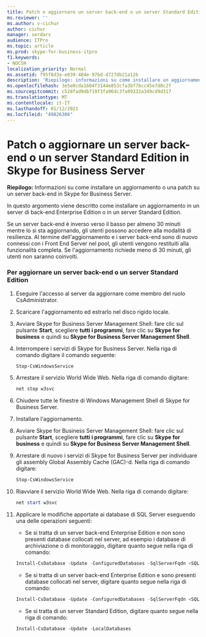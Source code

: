 ```yaml
---
title: Patch o aggiornare un server back-end o un server Standard Edition in Skype for Business Server
ms.reviewer: ''
ms.author: v-cichur
author: cichur
manager: serdars
audience: ITPro
ms.topic: article
ms.prod: skype-for-business-itpro
f1.keywords:
- NOCSH
localization_priority: Normal
ms.assetid: f95f8d3a-e039-484e-97bd-d727db21a12b
description: 'Riepilogo: informazioni su come installare un aggiornamento o una patch su un server back-end in Skype for Business Server.'
ms.openlocfilehash: 3e5e0cda1604f3144e853cfa3bf7bcc45e7d0c2f
ms.sourcegitcommit: c528fad9db719f3fa96dc3fa99332a349cd9d317
ms.translationtype: MT
ms.contentlocale: it-IT
ms.lasthandoff: 01/12/2021
ms.locfileid: "49826306"
---
```

# <a name="patch-or-update-a-back-end-server-or-standard-edition-server-in-skype-for-business-server"></a>Patch o aggiornare un server back-end o un server Standard Edition in Skype for Business Server
 
**Riepilogo:** Informazioni su come installare un aggiornamento o una patch su un server back-end in Skype for Business Server.
  
In questo argomento viene descritto come installare un aggiornamento in un server di back-end Enterprise Edition o in un server Standard Edition.
  
Se un server back-end è inverso verso il basso per almeno 30 minuti mentre lo si sta aggiornando, gli utenti possono accedere alla modalità di resilienza. Al termine dell'aggiornamento e i server back-end sono di nuovo connessi con i Front End Server nel pool, gli utenti vengono restituiti alla funzionalità completa. Se l'aggiornamento richiede meno di 30 minuti, gli utenti non saranno coinvolti.
  
### <a name="to-update-a-back-end-server-or-standard-edition-server"></a>Per aggiornare un server back-end o un server Standard Edition

1. Eseguire l'accesso al server da aggiornare come membro del ruolo CsAdministrator.
    
2. Scaricare l'aggiornamento ed estrarlo nel disco rigido locale.
    
3. Avviare Skype for Business Server Management Shell: fare clic sul pulsante **Start**, scegliere **tutti i programmi**, fare clic su **Skype for business** e quindi su **Skype for Business Server Management Shell**.
    
4. Interrompere i servizi di Skype for Business Server. Nella riga di comando digitare il comando seguente:
    
    ```PowerShell
    Stop-CsWindowsService
    ```

5. Arrestare il servizio World Wide Web. Nella riga di comando digitare:
    
    ```PowerShell
    net stop w3svc
   ```

6. Chiudere tutte le finestre di Windows Management Shell di Skype for Business Server.
    
7. Installare l'aggiornamento.
    
8. Avviare Skype for Business Server Management Shell: fare clic sul pulsante **Start**, scegliere **tutti i programmi**, fare clic su **Skype for business** e quindi su **Skype for Business Server Management Shell**.
    
9. Arrestare di nuovo i servizi di Skype for Business Server per individuare gli assembly Global Assembly Cache (GAC)-d. Nella riga di comando digitare:
    
    ```PowerShell
    Stop-CsWindowsService
    ```

10. Riavviare il servizio World Wide Web. Nella riga di comando digitare:
    
    ```PowerShell
    net start w3svc
    ```

11. Applicare le modifiche apportate ai database di SQL Server eseguendo una delle operazioni seguenti:
    
    - Se si tratta di un server back-end Enterprise Edition e non sono presenti database collocati nel server, ad esempio i database di archiviazione o di monitoraggio, digitare quanto segue nella riga di comando:
    
    ```PowerShell
    Install-CsDatabase -Update -ConfiguredDatabases -SqlServerFqdn <SQL Server FQDN>
    ```

    - Se si tratta di un server back-end Enterprise Edition e sono presenti database collocati nel server, digitare quanto segue nella riga di comando:
    
    ```PowerShell
    Install-CsDatabase -Update -ConfiguredDatabases -SqlServerFqdn <SQL Server FQDN>  -ExcludeCollocatedStores
    ```

    - Se si tratta di un server Standard Edition, digitare quanto segue nella riga di comando:
    
    ```PowerShell
    Install-CsDatabase -Update -LocalDatabases

    ```
